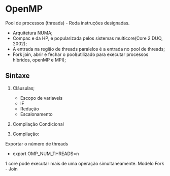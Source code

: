 # OpenMP

Pool de processos (threads) - Roda instruções designadas.

- Arquitetura NUMA;
- Compac e da HP, e popularizada pelos sistemas multicore(Core 2 DUO, 2002);
- A entrada na região de threads paralelos é a entrada no pool de threads;
- Fork join, abrir e fechar o pool(utilizado para executar processos híbridos, openMP e MPI);

## Sintaxe

1. Cláusulas;
	- Escopo de variaveis
	- IF
	- Redução
	- Escalonamento

2. Compilação Condicional

3. Compilação:

Exportar o número de threads
 - export OMP_NUM_THREADS=n


1 core pode executar mais de uma operação simultaneamente.
Modelo Fork - Join
